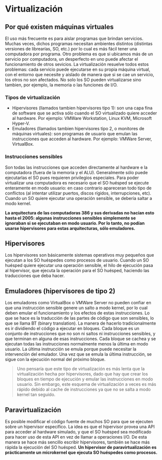 # Virtualización

## Por qué existen máquinas virtuales

El uso más frecuente es para aislar programas que brindan servicios. Muchas veces, dichos programas necesitan ambientes distintos (distintas versiones de librearías, SO, etc.) por lo cual es más fácil tener una computadora por programa.
Otro problema es que si ubicamos más de un servicio por computadora, un desperfecto en uno puede afectar el funcionamiento de otros sevicios.
La virtualización resuelve todos estos problemas: cada servicio puede ejecutarse en su propia máquina virtual, con el entorno que necesite y aislado de manera que si se cae un servicio, los otros no son afectados.
No solo los SO pueden virtualizarse sino tambien, por ejemplo, la memoria o las funciones de I/O.

### Tipos de virtualización

- Hipervisores (llamados tambien hipervisores tipo 1): son una capa fina de software que se activa sólo cuando el SO virtualizado quiere acceder al hardware. Por ejemplo: VMWare Workstation, Linux KVM, Microsoft Hyper-V.
- Emuladores (llamados tambien hipervisores tipo 2, o monitores de máquinas virtuales): son programas de usuario que emulan las instrucciones que acceden al hardware. Por ejemplo: VMWare Server, VirtualBox.

### Instrucciones sensibles

Son todas las instrucciones que acceden directamente al hardware e la computadora (fuera de la memoria y el ALU). Generalmente sólo puede ejecutarlas el SO pues requieren privilegios especiales.
Para poder virtualizar una computadora es necesario que el SO huésped se ejecute enteramente en modo usuario: en caso contrario apareceran todo tipo de conflictos (al intentar utilizar puertos, discos rígidos, interrupciones, etc). Cuando un SO quiere ejecutar una operación sensible, se debería saltar a modo kernel.

__La arquitectura de las computadoras 386 y sus derivadas no hacían esto hasta el 2005: algunas instrucciones sensibles simplemente se ignoraban si se ejecutaban en modo usuario. Por lo tanto, no podían usarse hipervisores para estas arquitecturas, sólo emuladores.__

## Hipervisores

Los hipervisores son básicamente sistemas operativos muy pequeños que ejecutan a los SO huéspedes como procesos de usuario.
Cuando un SO huésped quiere ejecutar una operación sensible, el hilo de ejecución pasa al hipervisor, que ejecuta la operación para el SO huésped, haciendo las traducciones que deba hacer.

## Emuladores (hipervisores de tipo 2)

Los emuladores como VirtualBox o VMWare Server no pueden confiar en que una instrucción sensible genere un salto a modo kernel, por lo cual deben emular el funcionamiento y los efectos de estas instrucciones.
Lo que se hace es la traducción de las partes de código que son sensibles, lo que se llama BT (binary translation).
La manera de hacerlo tradicionalmente es ir dividiendo el código a ejecutar en bloques.
Cada bloque es un conjunto de instrucciones que no son ni saltos ni instrucciones sensibles, y que terminan en alguna de esas instrucciones. Cada bloque se cachea y se ejecutan todas las instrucciones normalmente menos la última en modo usuario. La última instrucción se emula porque puede necesitar la intervención del emulador. Una vez que se emula la última instrucción, se sigue con la ejecución normal del próximo bloque.

> Uno pensaría que este tipo de virtualización es más lenta que la virtualización hecha por hipervisores, dado que hay que crear los bloques en tiempo de ejecución y emular las instrucciones en modo usuario. Sin embargo, este esquema de virtualización a veces es más rápido debido al cache de instrucciones ya que no se salta a modo kernel tan seguido.

## Paravirtualización

Es posible modificar el código fuente de muchos SO para que se ejecuten sobre un hipervisor específico. La idea es que el hipervisor provea una API para acceder al hardware simulado, y que el SO huésped sea modificado para hacer uso de esta API en vez de llamar a operaciones I/O. De esta manera se hace más sencillo escribir hipervisores, también se hace más rápida la ejecución del SO huésped.
__Un hipervisor de paravirtualización es prácticamente un microkernel que ejecuta SO huéspedes como procesos.__
